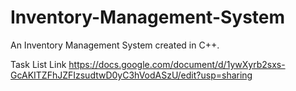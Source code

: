 # Inventory-Management-System
An Inventory Management System created in C++. 

Task List Link
https://docs.google.com/document/d/1ywXyrb2sxs-GcAKITZFhJZFIzsudtwD0yC3hVodASzU/edit?usp=sharing
